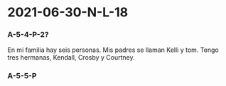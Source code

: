 # 2021-06-30-N-L-18

### A-5-4-P-2?
En mi familia hay seis personas. Mis padres se llaman Kelli y tom. Tengo tres hermanas, Kendall, Crosby y Courtney.

### A-5-5-P


